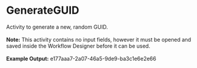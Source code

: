 <h1>GenerateGUID</h1>

Activity to generate a new, random GUID.
<br><br>
<b>Note:</b> This activity contains no input fields, however it must be opened and saved inside the Workflow Designer before it can be used.
<br><br>
<b>Example Output:</b> e177aaa7-2a07-46a5-9de9-ba3c1e6e2e66
